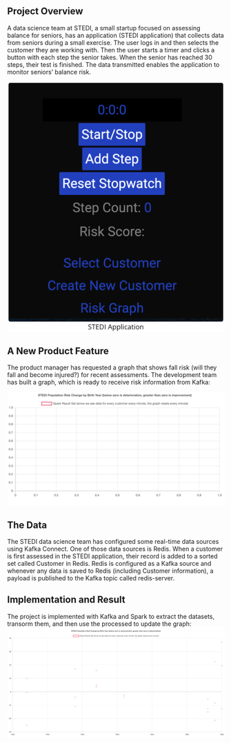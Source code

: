 ## Project Overview

A data science team at STEDI, a small startup focused on assessing balance for seniors, has an application (STEDI application) that collects data from seniors during a small exercise. The user logs in and then selects the customer they are working with. Then the user starts a timer and clicks a button with each step the senior takes. When the senior has reached 30 steps, their test is finished. The data transmitted enables the application to monitor seniors’ balance risk.

![STEDI Application](images/stedi-app.png)

## A New Product Feature

The product manager has requested a graph that shows fall risk (will they fall and become injured?) for recent assessments. The development team has built a graph, which is ready to receive risk information from Kafka:

![STEDI Risk Graph](images/empty_graph.png)

## The Data

The STEDI data science team has configured some real-time data sources using Kafka Connect. One of those data sources is Redis. When a customer is first assessed in the STEDI application, their record is added to a sorted set called Customer in Redis. Redis is configured as a Kafka source and whenever any data is saved to Redis (including Customer information), a payload is published to the Kafka topic called redis-server.

## Implementation and Result

The project is implemented with Kafka and Spark to extract the datasets, transorm them, and then use the processed to update the graph:
![STEDI Risk Graph Result](STEDI-Screenshots/stedi-result.png)
